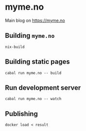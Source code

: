# myme.no

Main blog on https://myme.no

## Building `myme.no`

`nix-build`

## Building static pages

`cabal run myme.no -- build`

## Run development server

`cabal run myme.no -- watch`

## Publishing

`docker load < result`
